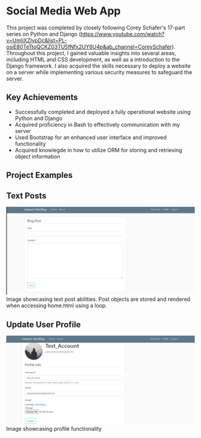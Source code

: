 # Social Media Web App

This project was completed by closely following Corey Schafer's 17-part series on Python and Django (https://www.youtube.com/watch?v=UmljXZIypDc&list=PL-osiE80TeTtoQCKZ03TU5fNfx2UY6U4p&ab_channel=CoreySchafer). Throughout this project, I gained valuable insights into several areas, including HTML and CSS development, as well as a introduction to the Django framework. I also acquired the skills necessary to deploy a website on a server while implementing various security measures to safeguard the server.

## Key Achievements
- Successfully completed and deployed a fully operational website using Python and Django
- Acquired proficiency in Bash to effectively communication with my server
- Used Bootstrap for an enhanced user interface and improved functionality
- Acquired knowlegde in how to utilize ORM for storing and retrieving object information

## Project Examples
## Text Posts
![Example Image](my_django_project/blog/example_work/Screenshot%202023-09-02%20202348.png)
Image showcasing text post abilities. Post objects are stored and rendered when accessing home.html using a loop.
## Update User Profile
![Example Image](my_django_project/blog/example_work/Screenshot%202023-09-02%20202408.png)
Image showcasing profile functionality
